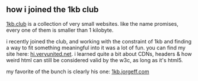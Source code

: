 ## how i joined the 1kb club

[1kb.club](https://1kb.club) is a collection of very small websites. like the name promises, every one of them is smaller than 1 kilobyte.

i recently joined the club, and working with the constraint of 1kb and finding a way to fit something meaningful into it was a lot of fun. you can find my site here: [hi.veryunited.net](https://hi.veryunited.net). i learned quite a bit about CDNs, headers & how weird html can still be considered valid by the w3c, as long as it's html5.

my favorite of the bunch is clearly his one: [1kb.jorgeff.com](https://1kb.jorgeff.com/)
